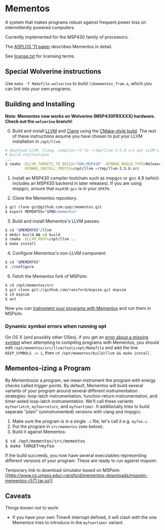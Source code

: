 # Mementos

A system that makes programs robust against frequent power loss on
intermittently powered computers.

Currently implemented for the MSP430 family of processors.

The [ASPLOS '11 paper](https://spqr.eecs.umich.edu/papers/ransford-mementos-asplos11.pdf) describes Mementos in detail.

See [license.txt](https://github.com/spqr/mementos/raw/master/license.txt) for licensing terms.

## Special Wolverine instructions ##

Use `make -f Makefile.wolverine` to build `libmementos_fram.a`, which you can
link into your own programs.

## Building and Installing #

**Note: Mementos now works on Wolverine (MSP430FRXXXX) hardware.  Check out the
`wolverine` branch!**

0. Build and install [LLVM](http://llvm.org/) and
[Clang](http://clang.llvm.org/) using the [CMake-style
build](http://llvm.org/docs/CMake.html).  The rest of these instructions assume
you have chosen to put your LLVM installation in `/opt/llvm`.

```sh
# download LLVM, Clang, compiler-rt to ~/tmp/llvm-3.5.0.src per LLVM's
# build instructions
...
$ cmake -DLLVM_TARGETS_TO_BUILD="X86;MSP430" -DCMAKE_BUILD_TYPE=Release \
        -DCMAKE_INSTALL_PREFIX=/opt/llvm ~/tmp/llvm-3.5.0.src
```

1. Install an MSP430 compiler toolchain such as mspgcc or gcc 4.9 (which
includes an MSP430 backend in later releases).  If you are using mspgcc, ensure
that `msp430-gcc` is in your `$PATH`.

2. Clone the Mementos repository.
```sh
$ git clone git@github.com:spqr/mementos.git
$ export MEMENTOS="$PWD/mementos"
```

3. Build and install Mementos's LLVM passes:
```sh
$ cd "$MEMENTOS"/llvm
$ mkdir build && cd build
$ cmake -DLLVM_ROOT=/opt/llvm ..
$ make install
```

4. Configure Mementos's non-LLVM component:
```sh
$ cd "$MEMENTOS"
$ ./configure
```

6. Fetch the Mementos fork of MSPsim:
```sh
$ cd /opt/mementos/src
$ git clone git://github.com/ransford/mspsim.git mspsim
$ cd mspsim
$ ant
```

Now you can [instrument your programs with
Mementos](https://github.com/spqr/mementos/wiki/Mementos-izing-a-Program) and
run them in MSPsim.

### Dynamic symbol errors when running opt

On OS X (and possibly other OSes), if you get an [error about a missing symbol](http://llvm.org/PR13144) when attempting to compiling programs with Mementos, you should edit `/opt/mementos/src/llvm/tools/opt/Makefile` and add the line `KEEP_SYMBOLS := 1`, then `cd /opt/mementos/build/llvm && make install`.

## Mementos-izing a Program #

By _Mementosize_ a program, we mean instrument the program with energy checks called _trigger points_.  By default, Mementos will build several variants of your program around several different instrumentation strategies: loop-latch instrumentation, function-return instrumentation, and timer-aided loop-latch instrumentation.  We'll call these variants `myfoo+latch`, `myfoo+return`, and `myfoo+timer`.  It additionally tries to build separate "plain" (uninstrumented) versions with clang and mspgcc.

1. Make sure the program is in a single `.c` file; let's call it e.g. `myfoo.c`.
2. Put the program in `src/mementos` (see below).
2. Build it against Mementos:
 <pre>
$ cd /opt/mementos/src/mementos
$ make TARGET=myfoo
</pre>
 If the build succeeds, you now have several executables representing different versions of your program.  These are ready to run against mspsim.

Temporary link to download simulator based on MSPsim:
[[http://www.cs.umass.edu/~ransford/mementos-downloads/mspsim-mementos-r571.tar.gz]]

## Caveats #

Things known not to work:

* If you have your own TimerA interrupt defined, it will clash with the one Mementos tries to introduce in the `myfoo+timer` variant.
